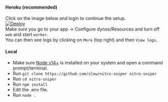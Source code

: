 #### Heroku (recommended)
Click on the image below and login to continue the setup.<br>
[![Deploy](https://www.herokucdn.com/deploy/button.svg)](https://heroku.com/deploy?template=https://github.com/slow/nitro-sniper-heroku/tree/main)  
Make sure you go to your app -> Configure dynos/Resources and turn off `web` and start `worker`.<br>
You can then see logs by clicking on `More` (top right) and then `View logs`.<br>

#### Local
- Make sure [Node v14+](https://nodejs.org/en/) is installed on your system and open a command prompt/terminal.
- Run `git clone https://github.com/slow/nitro-sniper nitro-sniper`
- Run `cd nitro-sniper`
- Run `npm install`
- Edit the .env file.
- Run `node .`